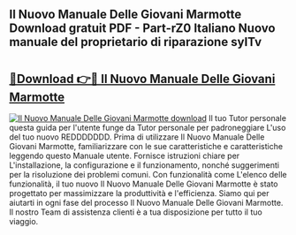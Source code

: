 ## Il Nuovo Manuale Delle Giovani Marmotte Download gratuit PDF - Part-rZ0 Italiano Nuovo manuale del proprietario di riparazione syITv

# <h2><a href="http://dfffngx.blite.top/?on=Il+Nuovo+Manuale+Delle+Giovani+Marmotte">🔗Download 👉🔴 Il Nuovo Manuale Delle Giovani Marmotte</a></h2>

[![Il Nuovo Manuale Delle Giovani Marmotte download](https://i.imgur.com/lujVjoI.png)](http://dfffngx.blite.top/?on=Il+Nuovo+Manuale+Delle+Giovani+Marmotte)
Il tuo Tutor personale questa guida per l'utente funge da Tutor personale per padroneggiare L'uso del tuo nuovo REDDDDDDD. Prima di utilizzare Il Nuovo Manuale Delle Giovani Marmotte, familiarizzare con le sue caratteristiche e caratteristiche leggendo questo Manuale utente. Fornisce istruzioni chiare per L'installazione, la configurazione e il funzionamento, nonché suggerimenti per la risoluzione dei problemi comuni. Con funzionalità come L'elenco delle funzionalità, il tuo nuovo Il Nuovo Manuale Delle Giovani Marmotte è stato progettato per massimizzare la produttività e l'efficienza. Siamo qui per aiutarti in ogni fase del processo Il Nuovo Manuale Delle Giovani Marmotte. Il nostro Team di assistenza clienti è a tua disposizione per tutto il tuo viaggio.

